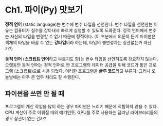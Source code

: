 # Ch1. 파이(Py) 맛보기

**정적 언어** (static language)는 변수에 변수 타입을 선언한다. 변수 타입을 선언한는 이유는 컴퓨터가 실수를 잡아내서 빠르게 실행할 수 있도록 도와준다. 정적 언어에서 변수는 자신의 타입을 변경할 수 없기 때문에 정적이다. (이 부분에서 의문이 든게 파이썬은 객체의 타입을 바꿀 수 없는 **강타입**이라 하는데, 타입의 불변성과는 상관없는거 아닌가?)

**동적 언어** (**스크립트 언어**라고 부르기도 함)는 변수 타입을 선언하도록 강요하지 않는다. 오랫동안 동적 언어는 정적 언어로 짠 프로그램의 데이터 공급을 위해 코드가 짧은 프로그램 (스크립트)으로 사용 되었다. 이러한 프로그램을 **글루 코드**라고 부른다. 그러나 오늘날에는 아주 큰 업무 처리도 잘 수행한다.

## 파이썬을 쓰면 안 될 때
프로그램이 계산 작업을 많이 하는 경우 파이썬은 느리기 때문에 적합하지 않을 수 있다. CPU 계산이 주로 이뤄질 때의 얘기인듯. GPU를 주로 사용하는 딥러닝 라이브러리들의 경우 상관이 없는 건가?

